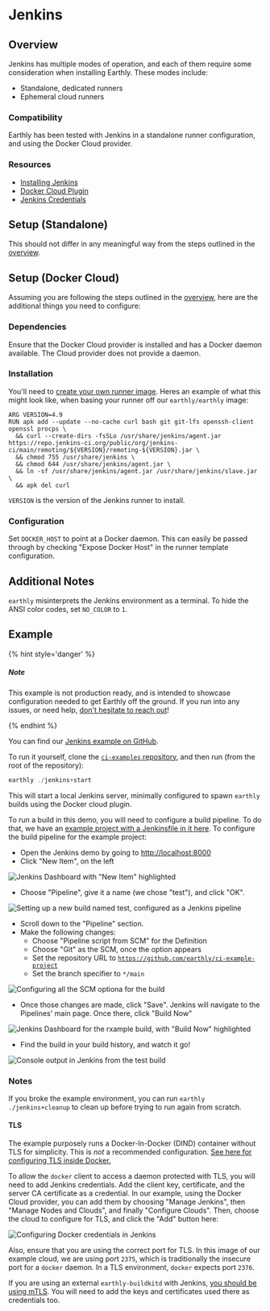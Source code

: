 # Jenkins

## Overview

Jenkins has multiple modes of operation, and each of them require some consideration when installing Earthly. These modes include:

 * Standalone, dedicated runners
 * Ephemeral cloud runners

### Compatibility

Earthly has been tested with Jenkins in a standalone runner configuration, and using the Docker Cloud provider.

### Resources

 * [Installing Jenkins](https://www.jenkins.io/doc/book/installing/)
 * [Docker Cloud Plugin](https://plugins.jenkins.io/docker-plugin/)
 * [Jenkins Credentials](https://www.jenkins.io/doc/book/using/using-credentials/)

## Setup (Standalone)

This should not differ in any meaningful way from the steps outlined in the [overview](../../overview.md).

## Setup (Docker Cloud)

Assuming you are following the steps outlined in the [overview](../overview.md), here are the additional things you need to configure:

### Dependencies

Ensure that the Docker Cloud provider is installed and has a Docker daemon available. The Cloud provider does not provide a daemon.

### Installation

You'll need to [create your own runner image](../build-an-earthly-ci-image.md). Heres an example of what this might look like, when basing your runner off our `earthly/earthly` image:

```docker
ARG VERSION=4.9
RUN apk add --update --no-cache curl bash git git-lfs openssh-client openssl procps \
  && curl --create-dirs -fsSLo /usr/share/jenkins/agent.jar https://repo.jenkins-ci.org/public/org/jenkins-ci/main/remoting/${VERSION}/remoting-${VERSION}.jar \
  && chmod 755 /usr/share/jenkins \
  && chmod 644 /usr/share/jenkins/agent.jar \
  && ln -sf /usr/share/jenkins/agent.jar /usr/share/jenkins/slave.jar \
  && apk del curl
```

`VERSION` is the version of the Jenkins runner to install.

### Configuration

Set `DOCKER_HOST` to point at a Docker daemon. This can easily be passed through by checking "Expose Docker Host" in the runner template configuration. 

## Additional Notes

`earthly` misinterprets the Jenkins environment as a terminal. To hide the ANSI color codes, set `NO_COLOR` to `1`.

## Example

{% hint style='danger' %}
##### Note

This example is not production ready, and is intended to showcase configuration needed to get Earthly off the ground. If you run into any issues, or need help, [don't hesitate to reach out](https://github.com/earthly/earthly/issues/new)!

{% endhint %}

You can find our [Jenkins example on GitHub](https://github.com/earthly/ci-examples/tree/main/jenkins).

To run it yourself, clone the [`ci-examples` repository](https://github.com/earthly/ci-examples), and then run (from the root of the repository):

```go
earthly ./jenkins+start
```

This will start a local Jenkins server, minimally configured to spawn `earthly` builds using the Docker cloud plugin.

To run a build in this demo, you will need to configure a build pipeline. To do that, we have an [example project with a Jenkinsfile in it here](https://github.com/earthly/ci-example-project). To configure the build pipeline for the example project:

- Open the Jenkins demo by going to [http://localhost:8000](http://localhost:8080/)
- Click "New Item", on the left

![Jenkins Dashboard with "New Item" highlighted](img/Jenkins1.png)

- Choose "Pipeline", give it a name (we chose "test"), and click "OK".

![Setting up a new build named test, configured as a Jenkins pipeline](img/Jenkins2.png)

- Scroll down to the "Pipeline" section.
- Make the following changes:
    - Choose "Pipeline script from SCM" for the Definition
    - Choose "Git" as the SCM, once the option appears
    - Set the repository URL to [`https://github.com/earthly/ci-example-project`](https://github.com/earthly/ci-example-project)
    - Set the branch specifier to `*/main`

![Configuring all the SCM optiona for the build](img/Jenkins3.png)

- Once those changes are made, click "Save". Jenkins will navigate to the Pipelines' main page. Once there, click "Build Now"

![Jenkins Dashboard for the rxample build, with "Build Now" highlighted](img/Jenkins4.png)

- Find the build in your build history, and watch it go!

![Console output in Jenkins from the test build](img/Jenkins5.png)

### Notes

If you broke the example environment, you can run `earthly ./jenkins+cleanup` to clean up before trying to run again from scratch.

#### TLS

The example purposely runs a Docker-In-Docker (DIND) container without TLS for simplicity. This is *not* a recommended configuration. [See here for configuring TLS inside Docker.](https://docs.docker.com/engine/security/protect-access/#use-tls-https-to-protect-the-docker-daemon-socket)

To allow the `docker` client to access a daemon protected with TLS, you will need to add Jenkins credentials. Add the client key, certificate, and the server CA certificate as a credential. In our example, using the Docker Cloud provider, you can add them by choosing "Manage Jenkins", then "Manage Nodes and Clouds", and finally "Configure Clouds".  Then, choose the cloud to configure for TLS, and click the "Add" button here:

![Configuring Docker credentials in Jenkins](img/Jenkins6.png)

Also, ensure that you are using the correct port for TLS. In this image of our example cloud, we are using port `2375`, which is traditionally the insecure port for a `docker` daemon. In a TLS environment, `docker` expects port `2376`.

If you are using an external `earthly-buildkitd` with Jenkins, [you should be using mTLS](../remote-buildkit.md). You will need to add the keys and certificates used there as credentials too.
